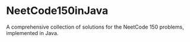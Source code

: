 # NeetCode150inJava
A comprehensive collection of solutions for the NeetCode 150 problems, implemented in Java.
